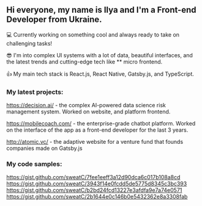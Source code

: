 ## Hi everyone, my name is Ilya and I'm a Front-end Developer from Ukraine.

:computer: Currently working on something cool and always ready to take on challenging tasks!

:sunglasses: I'm into complex UI systems with a lot of data, beautiful interfaces, and the latest trends and cutting-edge tech like ** micro frontend.

:thumbsup: My main tech stack is React.js, React Native, Gatsby.js, and TypeScript.



### My latest projects:

https://decision.ai/ - the complex AI-powered data science risk management system. Worked on website, and platform frontend.

https://mobilecoach.com/ - the enterprise-grade chatbot platform. Worked on the interface of the app as a front-end developer for the last 3 years.

http://atomic.vc/ - the adaptive website for a venture fund that founds companies made on Gatsby.js

### My code samples:

https://gist.github.com/sweatC/7fee1eeff3a12d90dca6c017b108a8cd
https://gist.github.com/sweatC/3943f14e0fcdd5de5775d8345c3bc393
https://gist.github.com/sweatC/b2bd24fcd13227e3afdfa9e7a74e0571
https://gist.github.com/sweatC/2b1644e0c146b0e5432362e8a3308fab
